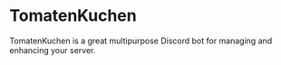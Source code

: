 # TomatenKuchen
TomatenKuchen is a great multipurpose Discord bot for managing and enhancing your server.
